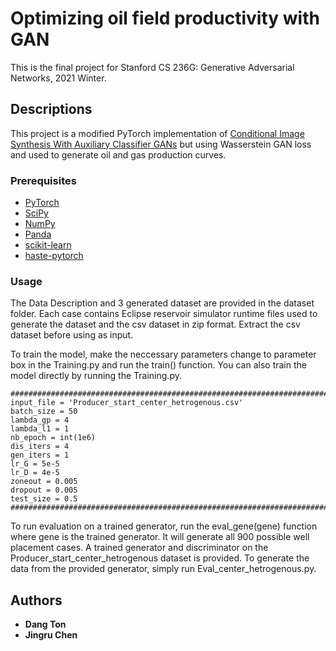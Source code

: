 # Optimizing oil field productivity with GAN

This is the final project for Stanford CS 236G: Generative Adversarial Networks, 2021 Winter.

## Descriptions

This project is a modified PyTorch implementation of [Conditional Image Synthesis With Auxiliary Classifier GANs](https://arxiv.org/abs/1610.09585) but using Wasserstein GAN loss and used to generate oil and gas production curves.

### Prerequisites
* [PyTorch](http://pytorch.org/) 
* [SciPy](http://www.scipy.org/install.html) 
* [NumPy](http://www.numpy.org/) 
* [Panda](http://pandas.pydata.org/) 
* [scikit-learn](http://scikit-learn.org/)
* [haste-pytorch](http://github.com/lmnt-com/haste)
### Usage

The Data Description and 3 generated dataset are provided in the dataset folder. Each case contains Eclipse reservoir simulator runtime files used to generate the dataset and the csv dataset in zip format. Extract the csv dataset before using as input.   

To train the model, make the neccessary parameters change to parameter box in the Training.py and run the train() function. You can also train the model directly by running the Training.py. 

```
###########################################################################################################
input_file = 'Producer_start_center_hetrogenous.csv'
batch_size = 50
lambda_gp = 4
lambda_l1 = 1
nb_epoch = int(1e6)
dis_iters = 4
gen_iters = 1
lr_G = 5e-5
lr_D = 4e-5
zoneout = 0.005
dropout = 0.005
test_size = 0.5
###########################################################################################################
```

To run evaluation on a trained generator, run the eval_gene(gene) function where gene is the trained generator. It will generate all 900 possible well placement cases.
A trained generator and discriminator on the Producer_start_center_hetrogenous dataset is provided. To generate the data from the provided generator, simply run Eval_center_hetrogenous.py.

## Authors

* **Dang Ton** 
* **Jingru Chen** 


